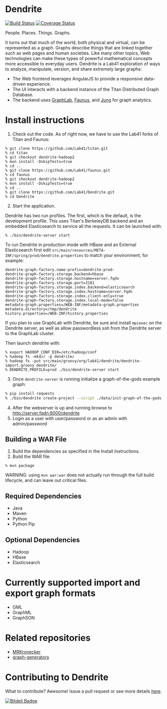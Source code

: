 Dendrite
=======
[![Build Status](https://travis-ci.org/Lab41/Dendrite.png?branch=master)](https://travis-ci.org/Lab41/Dendrite) [![Coverage Status](https://coveralls.io/repos/Lab41/Dendrite/badge.png)](https://coveralls.io/r/Lab41/Dendrite)

People. Places. Things. Graphs.

It turns out that much of the world, both physical and virtual, can be represented as a graph. Graphs describe things that are linked together such as web pages and human societies. Like many other topics, Web technologies can make these types of powerful mathematical concepts more accessible to everyday users.
Dendrite is a Lab41 exploration of ways to analyze, manipulate, version, and share extremely large graphs:
- The Web frontend leverages AngularJS to provide a responsive data-driven experience.
- The UI interacts with a backend instance of the Titan Distributed Graph Database.
- The backend uses [GraphLab](https://graphlab.org), [Faunus](http://thinkaurelius.github.io/faunus/), and [Jung](http://jung.sourceforge.net/) for graph analytics.

Install instructions
====================

1. Check out the code. As of right now, we have to use the Lab41 forks of Titan
   and Faunus:

  ```
  % git clone https://github.com/Lab41/titan.git
  % cd titan
  % git checkout dendrite-hadoop2
  % mvn install -DskipTests=true
  % cd ..
  % git clone https://github.com/Lab41/faunus.git
  % cd faunus
  % git checkout dendrite-hadoop2
  % mvn install -DskipTests=true
  % cd ..
  % git clone https://github.com/Lab41/Dendrite.git
  % cd Dendrite
  ```

2. Start the application.

  Dendrite has two run profiles. The first, which is the default, is the
  development profile. This uses Titan's BerkeleyDB backend and an embedded
  Elasticsearch to service all the requests. It can be launched with:

  ```
  % ./bin/dendrite-server start
  ```

  To run Dendrite in production mode with HBase and an External Elasticsearch
  first edit ``src/main/resources/META-INF/spring/prod/dendrite.properties`` 
  to match your environment, for example:

  ```
  dendrite-graph-factory.name-prefix=dendrite-prod-
  dendrite-graph-factory.storage.backend=hbase
  dendrite-graph-factory.storage.hostname=server.fqdn
  dendrite-graph-factory.storage.port=2181
  dendrite-graph-factory.storage.index.backend=elasticsearch
  dendrite-graph-factory.storage.index.hostname=server.fqdn
  dendrite-graph-factory.storage.index.client-only=true
  dendrite-graph-factory.storage.index.local-mode=false
  metadata-graph.properties=/WEB-INF/metadata-graph.properties
  metadata.directory=/tmp/dendrite
  history.properties=/WEB-INF/history.properties
  ```

  If you plan to use GraphLab with Dendrite, be sure and install ``mpiexec`` on the Dendrite server, as well as allow passwordless ssh from the Dendrite server to the GraphLab cluster.

  Then launch dendrite with:

  ```
  % export HADOOP_CONF_DIR=/etc/hadoop/conf
  % hadoop fs -mkdir -p dendrite/
  % hadoop fs -put src/main/groovy/org/lab41/dendrite/dendrite-import.groovy dendrite/
  % DENDRITE_PROFILE=prod ./bin/dendrite-server start
  ```

3. Once ``dendrite-server`` is running initialize a graph-of-the-gods example graph:

  ```bash
  % pip install requests
  % ./bin/dendrite create-project --script ./data/init-graph-of-the-gods.groovy my-project-name
  ```

4. After the webserver is up and running browse to http://server.fqdn:8000/dendrite
5. Login as a user with user/password or as an admin with admin/password

Building a WAR File
---------------------------------

1. Build the dependencies as specified in the Install Instructions.
2. Build the WAR file:

```
% mvn package
```

WARNING: using `mvn war:war` does not actually run through the full build
lifecycle, and can leave out critical files.

Required Dependencies
---------------------

- Java
- Maven
- Python
- Python Pip

Optional Dependencies
---------------------

- Hadoop
- HBase
- Elasticsearch


Currently supported import and export graph formats 
===================================================

- GML
- GraphML
- GraphSON

Related repositories
====================

 - [MRKronecker](https://github.com/Lab41/MRKronecker)
 - [graph-generators](http://lab41.github.io/graph-generators/)

Contributing to Dendrite
=======================

What to contribute?  Awesome!  Issue a pull request or see more details [here](https://github.com/Lab41/Dendrite/blob/master/CONTRIBUTING.md).

[![Bitdeli Badge](https://d2weczhvl823v0.cloudfront.net/Lab41/dendrite/trend.png)](https://bitdeli.com/free "Bitdeli Badge")
